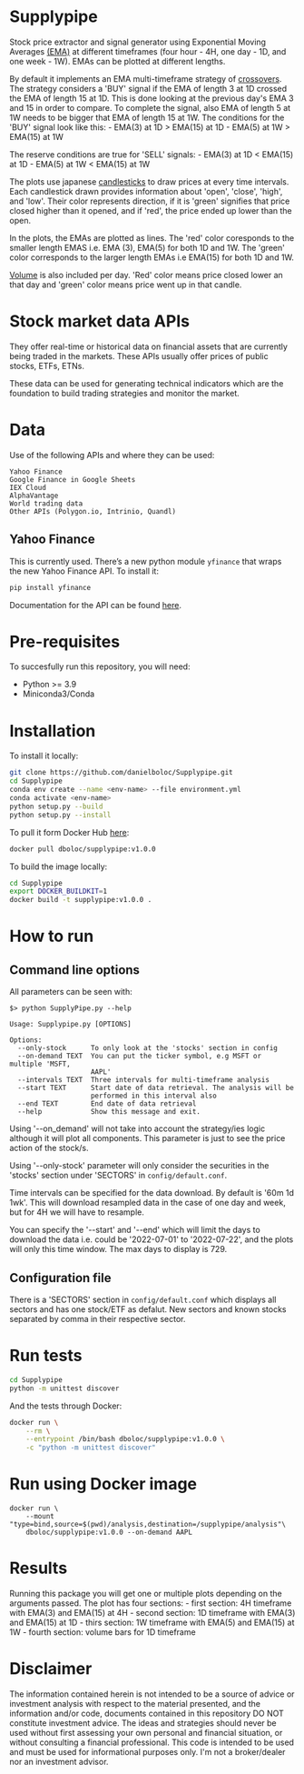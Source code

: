 # Supplypipe
Stock price extractor and signal generator using Exponential Moving Averages
[(EMA)][EMA] at different timeframes (four hour - 4H, one day - 1D, and one week - 1W).
EMAs can be plotted at different lengths.

By default it implements an EMA multi-timeframe strategy of [crossovers][cross].
The strategy considers a 'BUY' signal if the EMA of length 3 at 1D crossed
the EMA of length 15 at 1D. This is done looking at the previous day's EMA 3 and
15 in order to compare. To complete the signal, also EMA of length 5 at 1W needs
to be bigger that EMA of length 15 at 1W. The conditions for the 'BUY' signal
look like this:
    - EMA(3) at 1D > EMA(15) at 1D
    - EMA(5) at 1W > EMA(15) at 1W

The reserve conditions are true for 'SELL' signals:
    - EMA(3) at 1D < EMA(15) at 1D
    - EMA(5) at 1W < EMA(15) at 1W

The plots use japanese [candlesticks][candle] to draw prices at every time intervals.
Each candlestick drawn provides information about 'open', 'close', 'high', and
'low'. Their color represents direction, if it is 'green' signifies that price
closed higher than it opened, and if 'red', the price ended up lower than the
open.

In the plots, the EMAs are plotted as lines. The 'red' color coresponds to the
smaller length EMAS i.e. EMA (3), EMA(5) for both 1D and 1W. The 'green' color
corresponds to the larger length EMAs i.e EMA(15) for both 1D and 1W.

[Volume][volume] is also included per day. 'Red' color means price closed lower an that
day and 'green' color means price went up in that candle.

# Stock market data APIs
They offer real-time or historical data on financial assets that are currently
being traded in the markets. These APIs usually offer prices of public stocks,
ETFs, ETNs.

These data can be used for generating technical indicators which are the
foundation to build trading strategies and monitor the market.

# Data

Use of the following APIs and where they can be used:

    Yahoo Finance
    Google Finance in Google Sheets
    IEX Cloud
    AlphaVantage
    World trading data
    Other APIs (Polygon.io, Intrinio, Quandl)

## Yahoo Finance

This is currently used. There’s a new python module ``yfinance`` that wraps
the new Yahoo Finance API. To install it:
```bash
pip install yfinance
```
Documentation for the API can be found [here][yahoo-doc].

# Pre-requisites

To succesfully run this repository, you will need:
 - Python >= 3.9
 - Miniconda3/Conda

# Installation

To install it locally:

```bash
git clone https://github.com/danielboloc/Supplypipe.git
cd Supplypipe
conda env create --name <env-name> --file environment.yml
conda activate <env-name>
python setup.py --build
python setup.py --install
```

To pull it form Docker Hub [here][docker-hub]:
```bash
docker pull dboloc/supplypipe:v1.0.0
```

To build the image locally:
```bash
cd Supplypipe
export DOCKER_BUILDKIT=1
docker build -t supplypipe:v1.0.0 .
```
# How to run

## Command line options

All parameters can be seen with:
```
$> python SupplyPipe.py --help

Usage: Supplypipe.py [OPTIONS]

Options:
  --only-stock      To only look at the 'stocks' section in config
  --on-demand TEXT  You can put the ticker symbol, e.g MSFT or multiple 'MSFT,
                    AAPL'
  --intervals TEXT  Three intervals for multi-timeframe analysis
  --start TEXT      Start date of data retrieval. The analysis will be
                    performed in this interval also
  --end TEXT        End date of data retrieval
  --help            Show this message and exit.
```

Using '--on_demand' will not take into account the strategy/ies logic although
it will plot all components. This parameter is just to see the price action
of the stock/s.

Using '--only-stock' parameter will only consider the securities in the 'stocks'
section under 'SECTORS' in `config/default.conf`.

Time intervals can be specified for the data download. By default is
'60m 1d 1wk'. This will download resampled data in the case of one day and week,
but for 4H we will have to resample.

You can specify the '--start' and '--end' which will limit the days to download
the data i.e. could be '2022-07-01' to '2022-07-22', and the plots will only
this time window. The max days to display is 729.

## Configuration file

There is a 'SECTORS' section in `config/default.conf` which displays all sectors
and has one stock/ETF as defalut. New sectors and known stocks separated by
comma in their respective sector.

# Run tests

```bash
cd Supplypipe
python -m unittest discover
```
And the tests through Docker:
```bash
docker run \
    --rm \
    --entrypoint /bin/bash dboloc/supplypipe:v1.0.0 \
    -c "python -m unittest discover"
```

# Run using Docker image

```
docker run \
    --mount "type=bind,source=$(pwd)/analysis,destination=/supplypipe/analysis"\
    dboloc/supplypipe:v1.0.0 --on-demand AAPL
```

# Results

Running this package you will get one or multiple plots depending on the arguments
passed. The plot has four sections:
    - first section: 4H timeframe with EMA(3) and EMA(15) at 4H
    - second section: 1D timeframe with EMA(3) and EMA(15) at 1D
    - thirs section: 1W timeframe with EMA(5) and EMA(15) at 1W
    - fourth section: volume bars for 1D timeframe

# Disclaimer

The information contained herein is not intended to be a source of advice or
investment analysis with respect to the material presented, and the information
and/or code, documents contained in this repository DO NOT constitute
investment advice. The ideas and strategies should never be used without first
assessing your own personal and financial situation, or without consulting a
financial professional. This code is intended to be used and must be used for
informational purposes only. I'm not a broker/dealer nor an investment advisor.


[yahoo-doc]: https://github.com/ranaroussi/yfinance
[docker-hub]: https://hub.docker.com/repository/docker/dboloc/supplypipe
[EMA]: https://www.investopedia.com/terms/e/ema.asp
[candle]: https://www.investopedia.com/terms/c/candlestick.asp
[cross]: https://www.investopedia.com/articles/active-trading/052014/how-use-moving-average-buy-stocks.asp
[volume]: https://www.investopedia.com/terms/v/volume.asp
